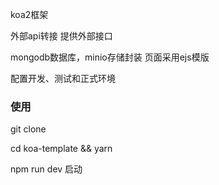 koa2框架

外部api转接
提供外部接口

mongodb数据库，minio存储封装
页面采用ejs模版

配置开发、测试和正式环境


### 使用

git clone 

cd koa-template && yarn

npm run dev 启动

